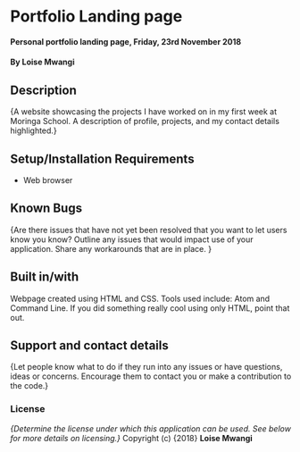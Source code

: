 # Portfolio Landing page
#### Personal portfolio landing page, Friday, 23rd November 2018
#### By **Loise Mwangi**
## Description
{A website showcasing the projects I have worked on in my first week at Moringa School. A description of profile, projects, and my contact details highlighted.}
## Setup/Installation Requirements
* Web browser
## Known Bugs
{Are there issues that have not yet been resolved that you want to let users know you know? Outline any issues that would impact use of your application. Share any workarounds that are in place. }
## Built in/with
Webpage created using HTML and CSS. Tools used include: Atom and Command Line. If you did something really cool using only HTML, point that out.
## Support and contact details
{Let people know what to do if they run into any issues or have questions, ideas or concerns.  Encourage them to contact you or make a contribution to the code.}
### License
*{Determine the license under which this application can be used.  See below for more details on licensing.}*
Copyright (c) {2018} **Loise Mwangi**
